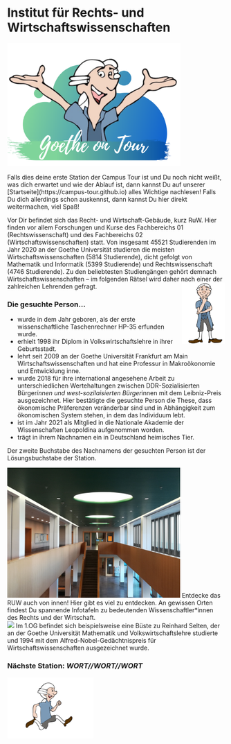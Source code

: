 # Institut für Rechts- und Wirtschaftswissenschaften
<p class="aligncenter">
    <img src="Logo.png" alt="centered image" width="400" />
</p>
Falls dies deine erste Station der Campus Tour ist und Du noch nicht weißt, was dich erwartet und wie der Ablauf ist, dann kannst Du auf unserer [Startseite](https://campus-tour.github.io) alles Wichtige nachlesen! Falls Du dich allerdings schon auskennst, dann kannst Du hier direkt weitermachen, viel Spaß! <br/>

Vor Dir befindet sich das Recht- und Wirtschaft-Gebäude, kurz RuW. Hier finden vor allem Forschungen und Kurse des Fachbereichs 01 (Rechtswissenschaft) und des Fachbereichs 02 (Wirtschaftswissenschaften) statt. 
Von insgesamt 45521 Studierenden im Jahr 2020 an der Goethe Universität studieren die meisten Wirtschaftswissenschaften (5814 Studierende), dicht gefolgt von Mathematik und Informatik (5399 Studierende) und Rechtswissenschaft (4746 Studierende). Zu den beliebtesten Studiengängen gehört demnach Wirtschaftswissenschaften – im folgenden Rätsel wird daher nach einer der zahlreichen Lehrenden gefragt. <img align="right" src="Pose1_1.svg" width="100">

### Die gesuchte Person…
*	wurde in dem Jahr geboren, als der erste wissenschaftliche Taschenrechner HP-35 erfunden wurde.
*	erhielt 1998 ihr Diplom in Volkswirtschaftslehre in ihrer Geburtsstadt. 
*	lehrt seit 2009 an der Goethe Universität Frankfurt am Main Wirtschaftswissenschaften und hat eine Professur in Makroökonomie und Entwicklung inne.
*	wurde 2018 für ihre international angesehene Arbeit zu unterschiedlichen Wertehaltungen zwischen DDR-Sozialisierten Bürger*innen und west-sozilaisierten Bürger*innen mit dem Leibniz-Preis ausgezeichnet. Hier bestätigte die gesuchte Person die These, dass ökonomische Präferenzen veränderbar sind und in Abhängigkeit zum ökonomischen System stehen, in dem das Individuum lebt.  
*	ist im Jahr 2021 als Mitglied in die Nationale Akademie der Wissenschaften Leopoldina aufgenommen worden.
*	trägt in ihrem Nachnamen ein in Deutschland heimisches Tier. 

Der zweite Buchstabe des Nachnamens der gesuchten Person ist der Lösungsbuchstabe der Station.

<img src="RuW1.jpg" width="400">
Entdecke das RUW auch von innen! Hier gibt es viel zu entdecken. An gewissen Orten findest Du spannende Infotafeln zu bedeutenden Wissenschaftler*innen des Rechts und der Wirtschaft.
<br/>
<img src="RuW Büste.jpg" width="400">
Im 1.OG befindet sich beispielsweise eine Büste zu Reinhard Selten, der an der Goethe Universität Mathematik und Volkswirtschaftslehre studierte und 1994 mit dem Alfred-Nobel-Gedächtnispreis für Wirtschaftswissenschaften ausgezeichnet wurde.

### Nächste Station: _WORT//WORT//WORT_
<img src="Pose2.svg" width="200">

